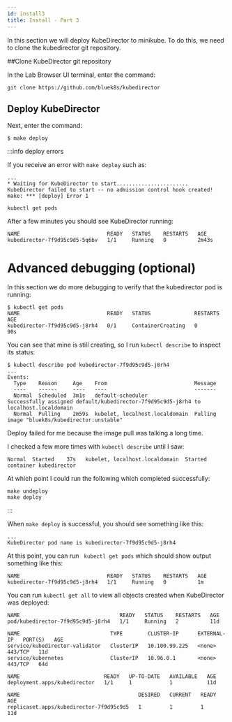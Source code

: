 ```yaml
---
id: install3
title: Install - Part 3
---
```


In this section we will deploy KubeDirector to minikube. To do this, we need to clone the kubedirector git repository.

##Clone KubeDirector git repository

In the Lab Browser UI terminal, enter the command:

```
git clone https://github.com/bluek8s/kubedirector
```

## Deploy KubeDirector

Next, enter the command:

```
$ make deploy
```

:::info deploy errors

If you receive an error with `make deploy` such as:

```
...
* Waiting for KubeDirector to start.......................
KubeDirector failed to start -- no admission control hook created!
make: *** [deploy] Error 1
```


```
kubectl get pods
```
After a few minutes you should see KubeDirector running:

```
NAME                            READY   STATUS    RESTARTS   AGE
kubedirector-7f9d95c9d5-5q6bv   1/1     Running   0          2m43s
``` 

# Advanced debugging (optional)

In this section we do more debugging to verify that the kubedirector pod is running:

```
$ kubectl get pods
NAME                            READY   STATUS              RESTARTS   AGE
kubedirector-7f9d95c9d5-j8rh4   0/1     ContainerCreating   0          90s
```

You can see that mine is still creating, so I run `kubectl describe` to inspect its status:

```
$ kubectl describe pod kubedirector-7f9d95c9d5-j8rh4 
...
Events:
  Type    Reason     Age    From                            Message
  ----    ------     ----   ----                            -------
  Normal  Scheduled  3m1s   default-scheduler               Successfully assigned default/kubedirector-7f9d95c9d5-j8rh4 to localhost.localdomain
  Normal  Pulling    2m59s  kubelet, localhost.localdomain  Pulling image "bluek8s/kubedirector:unstable"
```

Deploy failed for me because the image pull was talking a long time. 

I checked a few more times with `kubectl describe` until I saw:

```
Normal  Started    37s   kubelet, localhost.localdomain  Started container kubedirector
```

At which point I could run the following which completed successfully:

```
make undeploy
make deploy
```

:::



When `make deploy` is successful, you should see something like this:

```
...
KubeDirector pod name is kubedirector-7f9d95c9d5-j8rh4
```

At this point, you  can  run ` kubectl get pods` which should show output something like this:

```
NAME                            READY   STATUS    RESTARTS   AGE
kubedirector-7f9d95c9d5-j8rh4   1/1     Running   0          1m
```

You can run `kubectl get all` to view all objects created when KubeDirector was deployed:

```
NAME                                READY   STATUS    RESTARTS   AGE
pod/kubedirector-7f9d95c9d5-j8rh4   1/1     Running   2          11d

NAME                             TYPE        CLUSTER-IP      EXTERNAL-IP   PORT(S)   AGE
service/kubedirector-validator   ClusterIP   10.100.99.225   <none>        443/TCP   11d
service/kubernetes               ClusterIP   10.96.0.1       <none>        443/TCP   64d

NAME                           READY   UP-TO-DATE   AVAILABLE   AGE
deployment.apps/kubedirector   1/1     1            1           11d

NAME                                      DESIRED   CURRENT   READY   AGE
replicaset.apps/kubedirector-7f9d95c9d5   1         1         1       11d
```
